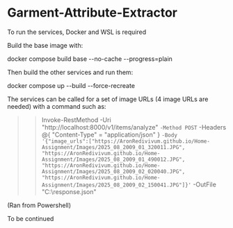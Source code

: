 # Garment-Attribute-Extractor

To run the services, Docker and WSL is required

Build the base image with:

docker compose build base --no-cache --progress=plain

Then build the other services and run them:

docker compose up --build --force-recreate

The services can be called for a set of image URLs (4 image URLs are needed) with a command such as:

>>Invoke-RestMethod -Uri "http://localhost:8000/v1/items/analyze" `
>>   -Method POST `
>>   -Headers @{ "Content-Type" = "application/json" } `
>>   -Body '{"image_urls":["https://AronRedivivum.github.io/Home-Assignment/Images/2025_08_2009_01_320011.JPG", "https://AronRedivivum.github.io/Home-Assignment/Images/2025_08_2009_01_490012.JPG", "https://AronRedivivum.github.io/Home-Assignment/Images/2025_08_2009_02_020040.JPG", "https://AronRedivivum.github.io/Home-Assignment/Images/2025_08_2009_02_150041.JPG"]}' `
>>   -OutFile "C:\response.json"

(Ran from Powershell)

To be continued
